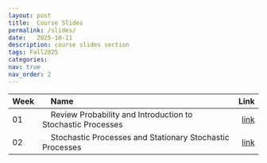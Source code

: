 ```yaml
---
layout: post
title:  Course Slides
permalink: /slides/
date:   2025-10-11
description: course slides section
tags: Fall2025
categories:
nav: true
nav_order: 2
---
```

| Week | &nbsp; &nbsp; Name                                                        | Link                                                                                     |
| :---- | :--------------------------------------------------------------------- | -----------------------------------------------------------------------------------------------------: |
| 01   | &nbsp; &nbsp; Review Probability and Introduction to Stochastic Processes &nbsp; &nbsp; | <a href='/assets/Fall2025/slides/Fall-2025-SP_Week_01_Review_Probability_Intro_SP.pdf'>link</a> |
| 02   | &nbsp; &nbsp; Stochastic Processes and Stationary Stochastic Processes &nbsp; &nbsp; | <a href='/assets/Fall2025/slides/Fall-2025-SP_Week_02_SSS_WSS_v2.pdf'>link</a> |



